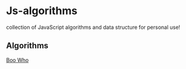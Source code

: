 # Js-algorithms
collection of JavaScript algorithms and data structure for personal use!


## Algorithms
[Boo Who](https://github.com/arviinmo/Js-algorithms/blob/main/algorithms/Boolean.js)
